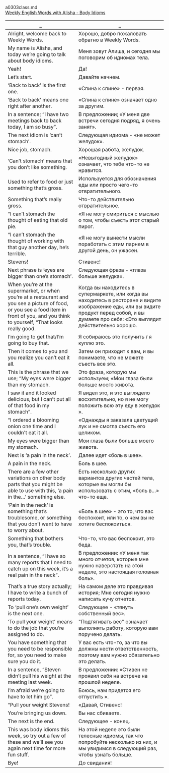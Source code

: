 a0303class.md  
[Weekly English Words with Alisha - Body Idioms](https://www.youtube.com/watch?v=8yOwmtKFd58)  




_|_
--|--
Alright, welcome back to Weekly Words.|Хорошо, добро пожаловать обратно в Weekly Words.
My name is Alisha, and today we’re going to talk about body idioms.|Меня зовут Алиша, и сегодня мы поговорим об идиомах тела.
Yeah!|Да!
Let’s start.|Давайте начнем.
‘Back to back’ is the first one.|«Спина к спине» - первая.
‘Back to back’ means one right after another.|«Спина к спине» означает одно за другим.
In a sentence; “I have two meetings back to back today, I am so busy”.|В предложении; «У меня две встречи сегодня подряд, я очень занят».
The next idiom is ‘can’t stomach’.|Следующая идиома - «не может желудок».
Nice job, stomach.|Хорошая работа, желудок.
‘Can’t stomach’ means that you don’t like something.|«Невыгодный желудок» означает, что тебе что-то не нравится.
Used to refer to food or just something that’s gross.|Используется для обозначения еды или просто чего-то отвратительного.
Something that’s really gross.|Что-то действительно отвратительное.
“I can’t stomach the thought of eating that old pie.|«Я не могу смириться с мыслью о том, чтобы съесть этот старый пирог.
“I can’t stomach the thought of working with that guy another day, he’s terrible.|«Я не могу вынести мысли поработать с этим парнем в другой день, он ужасен.
Stevens!|Стивенс!
Next phrase is ‘eyes are bigger than one’s stomach’.|Следующая фраза - «глаза больше желудка».
When you’re at the supermarket, or when you’re at a restaurant and you see a picture of food, or you see a food item in front of you, and you think to yourself, “That looks really good.|Когда вы находитесь в супермаркете, или когда вы находитесь в ресторане и видите изображение еды, или вы видите продукт перед собой, и вы думаете про себя: «Это выглядит действительно хорошо.
I’m going to get that/I’m going to buy that.|Я собираюсь это получить / я куплю это.
Then it comes to you and you realize you can’t eat it all.|Затем он приходит к вам, и вы понимаете, что не можете съесть все это.
This is the phrase that we use; “My eyes were bigger than my stomach.|Это фраза, которую мы используем; «Мои глаза были больше моего живота.
I saw it and it looked delicious, but I can’t put all of that food in my stomach”.|Я видел это, и это выглядело восхитительно, но я не могу положить всю эту еду в желудок ».
“I ordered a blooming onion one time and I couldn't eat it all.|«Однажды я заказала цветущий лук и не смогла съесть его целиком.
My eyes were bigger than my stomach.|Мои глаза были больше моего живота.
Next is ‘a pain in the neck’.|Далее идет «боль в шее».
A pain in the neck.|Боль в шее.
There are a few other variations on other body parts that you might be able to use with this, ‘a pain in the…’ something else.|Есть несколько других вариантов других частей тела, которые вы могли бы использовать с этим, «боль в…» что-то еще.
‘Pain in the neck’ is something that’s troublesome, or something that you don’t want to have to worry about.|«Боль в шее» - это то, что вас беспокоит, или то, о чем вы не хотите беспокоиться.
Something that bothers you, that’s trouble.|Что-то, что вас беспокоит, это беда.
In a sentence, “I have so many reports that I need to catch up on this week, it’s a real pain in the neck”.|В предложении: «У меня так много отчетов, которые мне нужно наверстать на этой неделе, это настоящая головная боль».
That’s a true story actually; I have to write a bunch of reports today.|На самом деле это правдивая история; Мне сегодня нужно написать кучу отчетов.
To ‘pull one’s own weight’ is the next one.|Следующее - «тянуть собственный вес».
‘To pull your weight’ means to do the job that you’re assigned to do.|"Подтягивать вес" означает выполнять работу, которую вам поручено делать.
You have something that you need to be responsible for, so you need to make sure you do it.|У вас есть что-то, за что вы должны нести ответственность, поэтому вам нужно обязательно это делать.
In a sentence, “Steven didn’t pull his weight at the meeting last week.|В предложении: «Стивен не проявил себя на встрече на прошлой неделе.
I’m afraid we’re going to have to let him go”.|Боюсь, нам придется его отпустить ».
“Pull your weight Stevens!|«Давай, Стивенс!
You’re bringing us down.|Вы нас сбиваете.
The next is the end.|Следующее - конец.
This was body idioms this week, so try out a few of these and we’ll see you again next time for more fun stuff.|На этой неделе это были телесные идиомы, так что попробуйте несколько из них, и мы увидимся в следующий раз, чтобы узнать больше.
Bye!|До свидания!
